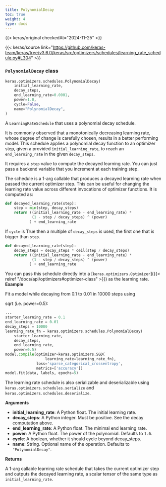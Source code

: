 ```yaml
---
title: PolynomialDecay
toc: true
weight: 4
type: docs
---
```


{{< keras/original checkedAt="2024-11-25" >}}

{{< keras/source link="https://github.com/keras-team/keras/tree/v3.6.0/keras/src/optimizers/schedules/learning_rate_schedule.py#L304" >}}

### `PolynomialDecay` class

```python
keras.optimizers.schedules.PolynomialDecay(
    initial_learning_rate,
    decay_steps,
    end_learning_rate=0.0001,
    power=1.0,
    cycle=False,
    name="PolynomialDecay",
)
```

A `LearningRateSchedule` that uses a polynomial decay schedule.

It is commonly observed that a monotonically decreasing learning rate, whose
degree of change is carefully chosen, results in a better performing model.
This schedule applies a polynomial decay function to an optimizer step,
given a provided `initial_learning_rate`, to reach an `end_learning_rate`
in the given `decay_steps`.

It requires a `step` value to compute the decayed learning rate. You
can just pass a backend variable that you increment at each training
step.

The schedule is a 1-arg callable that produces a decayed learning rate
when passed the current optimizer step. This can be useful for changing the
learning rate value across different invocations of optimizer functions.
It is computed as:

```python
def decayed_learning_rate(step):
    step = min(step, decay_steps)
    return ((initial_learning_rate - end_learning_rate) *
            (1 - step / decay_steps) ^ (power)
           ) + end_learning_rate
```

If `cycle` is True then a multiple of `decay_steps` is used, the first one
that is bigger than `step`.

```python
def decayed_learning_rate(step):
    decay_steps = decay_steps * ceil(step / decay_steps)
    return ((initial_learning_rate - end_learning_rate) *
            (1 - step / decay_steps) ^ (power)
           ) + end_learning_rate
```

You can pass this schedule directly into a [`keras.optimizers.Optimizer`]({{< relref "/docs/api/optimizers#optimizer-class" >}})
as the learning rate.
**Example**

Fit a model while decaying from 0.1 to 0.01 in 10000 steps using

sqrt (i.e. power=0.5):

```python
...
starter_learning_rate = 0.1
end_learning_rate = 0.01
decay_steps = 10000
learning_rate_fn = keras.optimizers.schedules.PolynomialDecay(
    starter_learning_rate,
    decay_steps,
    end_learning_rate,
    power=0.5)
model.compile(optimizer=keras.optimizers.SGD(
                  learning_rate=learning_rate_fn),
              loss='sparse_categorical_crossentropy',
              metrics=['accuracy'])
model.fit(data, labels, epochs=5)
```

The learning rate schedule is also serializable and deserializable using
`keras.optimizers.schedules.serialize` and
`keras.optimizers.schedules.deserialize`.

**Arguments**

- **initial_learning_rate**: A Python float. The initial learning rate.
- **decay_steps**: A Python integer. Must be positive. See the decay
  computation above.
- **end_learning_rate**: A Python float. The minimal end learning rate.
- **power**: A Python float. The power of the polynomial. Defaults to
  `1.0`.
- **cycle**: A boolean, whether it should cycle beyond decay_steps.
- **name**: String. Optional name of the operation. Defaults to
  `"PolynomialDecay"`.

**Returns**

A 1-arg callable learning rate schedule that takes the current optimizer
step and outputs the decayed learning rate, a scalar tensor of the
same type as `initial_learning_rate`.
